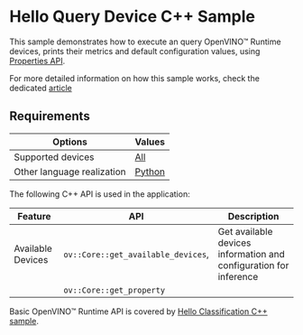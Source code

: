 # Hello Query Device C++ Sample

This sample demonstrates how to execute an query OpenVINO™ Runtime devices, prints their metrics and default configuration values, using [Properties API](https://docs.openvino.ai/2024/openvino-workflow/running-inference/inference-devices-and-modes/query-device-properties.html).

For more detailed information on how this sample works, check the dedicated [article](https://docs.openvino.ai/2024/learn-openvino/openvino-samples/hello-query-device.html)

## Requirements

| Options                       | Values                                                                                                                      |
| ------------------------------| ----------------------------------------------------------------------------------------------------------------------------|
| Supported devices             | [All](https://docs.openvino.ai/2024/about-openvino/compatibility-and-support/supported-devices.html)                         |
| Other language realization    | [Python](https://docs.openvino.ai/2024/learn-openvino/openvino-samples/hello-query-device.html)                                           |

The following C++ API is used in the application:

| Feature                  | API                                   | Description                                                       |
| -------------------------| --------------------------------------|-------------------------------------------------------------------|
| Available Devices        | ``ov::Core::get_available_devices``,  | Get available devices information and configuration for inference |
|                          | ``ov::Core::get_property``            |                                                                   |

Basic OpenVINO™ Runtime API is covered by [Hello Classification C++ sample](https://docs.openvino.ai/2024/learn-openvino/openvino-samples/hello-classification.html).
